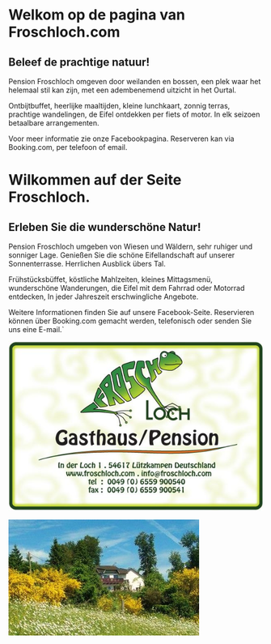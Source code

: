 # Welkom op de pagina van Froschloch.com

## Beleef de prachtige natuur!
Pension Froschloch omgeven door weilanden en bossen, een plek waar het helemaal stil kan zijn, met een adembenemend uitzicht in het Ourtal.

Ontbijtbuffet, heerlijke maaltijden, kleine lunchkaart, zonnig terras, prachtige wandelingen, de Eifel ontdekken per fiets of motor.
In elk seizoen betaalbare arrangementen.
 
Voor meer informatie zie onze Facebookpagina. 
Reserveren kan via Booking.com, per telefoon of email.


# Wilkommen auf der Seite Froschloch.

## Erleben Sie die wunderschöne Natur!
Pension Froschloch umgeben von Wiesen und Wäldern, sehr ruhiger und sonniger Lage.
Genießen Sie die schöne Eifellandschaft auf unserer Sonnenterrasse.
Herrlichen Ausblick übers Tal.

Frühstücksbüffet, köstliche Mahlzeiten, kleines Mittagsmenü, wunderschöne Wanderungen, die Eifel mit dem Fahrrad oder Motorrad entdecken, In jeder Jahreszeit erschwingliche Angebote.

Weitere Informationen finden Sie auf unsere Facebook-Seite.
Reservieren können über Booking.com gemacht werden, telefonisch oder senden Sie uns eine E-mail.`

![Card](/assets/img/card.jpg)

![Card](/assets/img/nature.jpg)